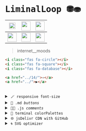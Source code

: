 # <samp>LiminalLoop ⛃⛂</samp>

| <a href="https://dduyg.github.io/LiminalLoop/" target="_blank"><img width="21" height="21" src="https://img.icons8.com/?size=100&id=1713&format=png&color=C3BABA"/></a> | <a href="https://dduyg.github.io/LiminalLoop/05/" target="_blank"><img width="30" height="30" src="https://img.icons8.com/?size=100&id=35322&format=png&color=C4B0B2"/></a> | <a href="https://dduyg.github.io/LiminalLoop/07" target="_blank"><img width="30" height="30" src="https://img.icons8.com/?size=100&id=35326&format=png&color=C3BABA"/></a> |
|-------------------------------------------------|-------------------------------------------------|-------------------------------------------------|
| <a href="https://dduyg.github.io/LiminalLoop/08" target="_blank"><img width="30" height="30" src="https://img.icons8.com/?size=100&id=35328&format=png&color=C4B0B2"/></a> | <a href="https://dduyg.github.io/LiminalLoop/09" target="_blank"><img width="30" height="30" src="https://img.icons8.com/?size=100&id=35330&format=png&color=C3BABA"/></a> | <a href="https://dduyg.github.io/LiminalLoop/12" target="_blank"><img width="30" height="30" src="https://img.icons8.com/?size=100&id=35337&format=png&color=C3BABA"/></a> |

> internet__moods

```html
<i class="fas fa-circle"></i>
<i class="fas fa-square"></i>
<i class="fas fa-database"></i>
```

```html
<a href="../14/">➾</a>
<a href="../">▶</a>
```

<br>

<details>
<summary>&nbsp;<code>🪄 responsive font-size</code></summary>
<br>

> *To make the font size of your website responsive and look good on different screen sizes, you can adopt several strategies. The goal is to ensure text readability while adapting the size dynamically for different devices like mobile phones, tablets, and desktop monitors. Here are the key approaches to achieve this:*

## 1. Use Relative Units

Using relative units for font sizing, such as `em`, `rem`, or `vw`, allows the text to scale with the screen size, ensuring better responsiveness.

- **`rem` (Root Em)**: This is relative to the root element (`<html>`) font size. It's a stable choice for responsive typography.
- **`vw` (Viewport Width)**: This is relative to the viewport width. For example, `1vw` is 1% of the width of the viewport.

### Example CSS:

```css
html {
    font-size: 16px; /* Set the base font size for larger screens */
}

body {
    font-size: 1rem; /* The body text size will be 16px as 1rem = 16px */
    line-height: 1.6; /* Use a consistent line-height for readability */
}

@media (max-width: 1200px) {
    html {
        font-size: 15px; /* Slightly reduce font size on large tablets */
    }
}

@media (max-width: 768px) {
    html {
        font-size: 14px; /* Smaller font size for tablets */
    }
}

@media (max-width: 480px) {
    html {
        font-size: 13px; /* Adjust for smaller screens (mobile devices) */
    }
}
```

## 2. Fluid Typography (Using `vw`)

Another modern approach is using viewport-based units like `vw` to create **fluid typography**, meaning the text will scale according to the screen width.

### Example CSS:

```css
body {
    font-size: calc(1rem + 1vw); /* Combines a base size with a size relative to the viewport */
}
```

In this example, `calc(1rem + 1vw)` means that the font size will increase as the viewport width grows. The `1rem` ensures a base font size, and the `1vw` scales the text according to the viewport width.

## 3. Use Media Queries for Fine Control

For better control over typography across devices, use **media queries** to define specific font sizes for different screen widths.

### Example CSS with Media Queries:

```css
body {
    font-size: 1rem; /* Default for larger screens */
}

@media (max-width: 1200px) {
    body {
        font-size: 0.9rem; /* Slightly smaller for large tablets */
    }
}

@media (max-width: 768px) {
    body {
        font-size: 0.8rem; /* Smaller font for tablets */
    }
}

@media (max-width: 480px) {
    body {
        font-size: 0.75rem; /* Small font for mobile phones */
    }
}
```

## 4. Line Height and Letter Spacing

Maintaining good **line-height** and **letter-spacing** is important for readability. As you scale font sizes, ensure that line-height is appropriately set:

```css
body {
    line-height: 1.6; /* Ensures readability with proper spacing between lines */
    letter-spacing: 0.02em; /* Slightly adjusts the space between letters */
}
```

## 5. Consider Using CSS Clamp

The `clamp()` function allows you to set a dynamic font size with minimum and maximum limits:

```css
body {
    font-size: clamp(1rem, 2vw + 1rem, 2rem); /* Minimum 1rem, scales with viewport width, maximum 2rem */
}
```

This is a powerful approach because it combines fluid scaling with fixed boundaries, ensuring text doesn't become too small or too large.

<br><br>

<details>
<summary>&nbsp; <code>Common System Fonts</code> </summary>
<br>
  
```css
/* Sans-serif fonts */
font-family: "Arial", "Helvetica", sans-serif;
font-family: "Helvetica Neue", Helvetica, Arial, sans-serif;
font-family: "Verdana", Geneva, sans-serif;
font-family: "Tahoma", Geneva, sans-serif;
font-family: "Trebuchet MS", Helvetica, sans-serif;
font-family: "Arial Black", Gadget, sans-serif;
font-family: "Impact", Charcoal, sans-serif;
font-family: "Comic Sans MS", cursive, sans-serif;
font-family: "Arial Narrow", sans-serif;
font-family: "Century Gothic", sans-serif;
font-family: "Franklin Gothic Medium", "Arial Narrow", Arial, sans-serif;
font-family: "Optima", sans-serif;
```

```css
/* Serif fonts */
font-family: "Times New Roman", Times, serif;
font-family: "Times", Times New Roman, serif;
font-family: "Georgia", serif;
font-family: "Palatino Linotype", "Book Antiqua", Palatino, serif;
font-family: "Book Antiqua", Palatino, serif;
font-family: "Garamond", serif;
font-family: "Baskerville", "Baskerville Old Face", "Hoefler Text", Garamond, "Times New Roman", serif;
font-family: "Cambria", Georgia, serif;
font-family: "Didot", serif;
font-family: "Rockwell", serif;
```

```css
/* Monospace fonts */
font-family: "Courier New", Courier, monospace;
font-family: "Courier", monospace;
font-family: "Lucida Console", Monaco, monospace;
font-family: "Monaco", monospace;
font-family: "Consolas", monospace;
font-family: "Menlo", monospace;
font-family: "Liberation Mono", monospace;
font-family: "Andale Mono", monospace;
font-family: "PT Mono", monospace;
/* ★★ */ font-family: "Roboto Mono", monospace;
font-family: "Source Code Pro", monospace;
font-family: "Inconsolata", monospace;
font-family: "IBM Plex Mono", monospace;
font-family: "Fira Mono", monospace;
```

</details>

<hr>
</details>

<details>
<summary>&nbsp;<code>🌆 .md <i>buttons</i></code></summary>

# Key Binding Buttons
*You can use the* `<kbd>` *tag.*

<br>

### Link Outside
*The whole button is clickable, but doesn't have any color.*

[<kbd> <br> Title <br> </kbd>][Link]

<br>

```markdown
[<kbd> <br> Title <br> </kbd>][Link]
```

```markdown
[Link]: # 'Link with example title.'
```
 
<br>

### Link Inside

*The button text is link colored, but only the text is clickable.*

<kbd> <br> [Title][Link] <br> </kbd>

<br>

```markdown
<kbd> <br> [Title][Link] <br> </kbd>
```

```markdown
[Link]: # 'Link with example title.'
```

<br>


<!---------------------------------------------------------------------------->

[Link]: #

# Shield Buttons
*You can use **Badges** as buttons.*

[![Button Click]][Link] 
[![Button Hover]][Link] 

<br>

```markdown
[![Button Example]][Link]
```

```markdown
<!----------------------------------------------------------------------------->
```

```markdown
[Link]: # 'Link with example title.'
```

```markdown
<!---------------------------------[ Buttons ]--------------------------------->
```

```markdown
[Button Example]: https://img.shields.io/badge/Title-37a779?style=for-the-badge
```

<br>

### Icons
*You can also use icons to indicate intent.*

[![Button Icon]][Link] 

<br>

```markdown
[![Button Icon]][Link]
```

```markdown
<!----------------------------------------------------------------------------->
```

```markdown
[Link]: # 'Link with example title.'
```

```markdown
<!---------------------------------[ Buttons ]--------------------------------->
```

```markdown
[Button Icon]: https://img.shields.io/badge/Installation-EF2D5E?style=for-the-badge&logoColor=white&logo=Files
```

<br>
<br>


<!---------------------------------------------------------------------------->

[Button Hover]: https://img.shields.io/badge/Hover_Over_Me!-37a779?style=for-the-badge
[Button Click]: https://img.shields.io/badge/Click_Me!-37a779?style=for-the-badge
[Button Icon]: https://img.shields.io/badge/Installation-EF2D5E?style=for-the-badge&logoColor=white&logo=Files

[Link]: # 'Link with example title.'

<hr>
</details>

<details>
<summary>&nbsp;<code>🎴🏀 .js <i>comments</i></code></summary>

# JavaScript comments

```jsx
// =========================
//      Topic Introduction
// =========================
```


```jsx
/*******************************
          Topic Introduction
*******************************/
```

```javascript
// ---------------------------------------- \\
 //      Anchor Hover Effects for Body Copy    \\
// -------------------------------------------- \\
```

```jsx
/**********************************************
 *                                            *
 *              Topic Introduction            *
 *                                            *
 **********************************************/
```

```jsx
/* 
   _________ infoDropdown _________ 
  |                                | 
  |   here text text text text ''  | 
  |   here text text text text ''  | 
  |   here text text text text ''  | 
  |                                | 
  |                                | 
  |   here text text text text ''  |
  |   here text text text text ''  | 
  |                                | 
  |________________________________|
*/
```


```jsx
// Topic Introduction
// ------------------
```


```jsx
///////////////////////////////////////////////////////
////// Title-related Code
///////////////////////////////////////////////////////
```

```jsx
// ••••• Title-related Code •••••
```

```jsx
// >>> Title-related Code <<<
```

```jsx
// ====================================
// Title-related Code
// ====================================
```

```jsx
/*
 * ~~~ Title-related Code ~~~
 */
```

```jsx
// ------------ Title-related Code ------------
```

```jsx
/****************************************
 *           Title-related Code
 ****************************************/
```

```jsx
// ************** Input Handling **************
```

```jsx
// ============== Configuration ==============
```

```jsx
// ~~~~~~~~~~~~~~ Utility Functions ~~~~~~~~~~~~~~
```

```jsx
// ///////////////// Constants /////////////////
```

```jsx
// ^^^^^^^^^^^^^^ Data Structures ^^^^^^^^^^^^^^
```

```jsx
// ```````````````` Testing ````````````````
```

```jsx
// :::::::::::::::: Database Operations ::::::::::::::::
```

```jsx
// ------------------------
// Section: Animation Logic
// ------------------------
```

```jsx
// ******************************
// Section: User Interaction Logic
// ******************************
```

```jsx
/*
  +--------------------------+
  | Section: Rendering Logic |
  +--------------------------+
*/
```

```jsx
// ------------------------------
// Section: Event Handling Logic
// ------------------------------
```

```jsx
/******************************************************************
 ** Parameters for controlling various aspects of the simulation ~~
 ** ~~~~~~~~~~~~~~~~~~~~~~~~~~~~~~~~~~~~~~~~~~~~~~~~~~~~~~~~~~~~ ~~
 */
// Fill color for points; currently set to black
let pointFillColor = 0;
/******************************************************************/
```

</details>

<details>
<summary>&nbsp;<code>🧱 terminal colorPalettes</code></summary>
<br>
<img src="https://cdn.jsdelivr.net/gh/dduyg/LiminalLoop@main/01/vscode-example.png" width="250">
<img src="https://cdn.jsdelivr.net/gh/dduyg/LiminalLoop@main/01/vim-example.png" width="250">
<img src="https://cdn.jsdelivr.net/gh/dduyg/LiminalLoop@main/01/specimen_2.png" width="250">
<img src="https://cdn.jsdelivr.net/gh/dduyg/LiminalLoop@main/01/emacs-example.png" width="250">
<img src="https://cdn.jsdelivr.net/gh/dduyg/LiminalLoop@main/01/helix-example.png" width="250">
<img src="https://cdn.jsdelivr.net/gh/dduyg/LiminalLoop@main/01/color01combi.jpeg" width="250">
<img src="https://cdn.jsdelivr.net/gh/dduyg/LiminalLoop@main/01/color02combi.jpg" width="250">
<img src="https://cdn.jsdelivr.net/gh/dduyg/LiminalLoop@main/01/colorcombi03-comicmono.jpg" width="250">
 <img src="https://cdn.jsdelivr.net/gh/dduyg/LiminalLoop@main/01/calling_code-2.jpg" width="250">
 <img src="https://cdn.jsdelivr.net/gh/dduyg/LiminalLoop@main/01/goorm_code.jpg" width="250">
 <img src="https://cdn.jsdelivr.net/gh/dduyg/LiminalLoop@main/01/maker_mono.jpg" width="250">
 <img src="https://cdn.jsdelivr.net/gh/dduyg/LiminalLoop@main/01/new_heterodox_mono.jpg" width="250">
</details>

<details>
<summary>&nbsp;<code>🌐 jsDelivr CDN with GitHub</code></summary>
<br>

jsDelivr allows you to serve *any static file* from a *public GitHub repository*—fast, free, and reliable. This is useful for:
- Web projects
- Hosting assets (scripts, styles, media)
- Sharing static content without backend setup

## 🔧 jsDelivr GitHub URL Format
```
https://cdn.jsdelivr.net/gh/<username>/<repo>@<branch-or-commit>/<path/to/file>
```

- `@<branch>` (like `@main`) is optional; it defaults to the default branch.
- `@<commit>` is recommended for production use to avoid surprises when files change.

## ✅ Usage Examples

### 🟨 JavaScript File
GitHub Path:
```
https://github.com/user/my-repo/blob/main/js/main.js
```

jsDelivr URL:
```
https://cdn.jsdelivr.net/gh/user/my-repo/js/main.js
```

**Use in HTML:**
```html
<script src="https://cdn.jsdelivr.net/gh/user/my-repo/js/main.js"></script>
```

### 🟦 CSS File
```html
<link rel="stylesheet" href="https://cdn.jsdelivr.net/gh/user/my-repo/css/style.css">
```

### 🟪 Font File (`woff2`, `ttf`)
```css
@font-face {
  font-family: 'MyFont';
  src: url('https://cdn.jsdelivr.net/gh/user/my-repo/fonts/my-font.woff2') format('woff2');
  font-weight: normal;
  font-style: normal;
}
```

### 🟥 Image (`.png`, `.jpg`, `.svg`)

```html
<img src="https://cdn.jsdelivr.net/gh/user/my-repo/images/logo.png" alt="Logo">
```

### 🟩 Video File (`.mp4`)
```html
<video controls>
  <source src="https://cdn.jsdelivr.net/gh/user/my-repo/videos/demo.mp4" type="video/mp4">
  Your browser does not support the video tag.
</video>
```

### 🟫 JSON File
```
fetch("https://cdn.jsdelivr.net/gh/user/my-repo/data/config.json")
  .then(res => res.json())
  .then(data => console.log(data));
```

## 📌 Pinning to a Commit (Best Practice)
To prevent breaking changes when files are updated, pin the file to a **specific commit**.

1. Go to the GitHub file.
2. Click the file → click the "Copy permalink" (with commit hash).
3. Replace `main` with the commit hash:

**Example:**
```
https://cdn.jsdelivr.net/gh/user/my-repo@a1b2c3d4/js/main.js
```

## 💡 Tips
- Files must be in **public** repositories.
- Use the `gh/` prefix for GitHub; there's also support for `npm` and `WordPress`.
- jsDelivr automatically uses the best CDN node worldwide for fast delivery.
- 🧠 Works for all public files including SVG, MP3, ZIP, JSON, etc.

## 🔗 Real Example from Your Case

**GitHub File:**
```
https://raw.githubusercontent.com/dduyg/LiminalLoop/main/06/kemalizm.mp4
```

**jsDelivr URL:**
```
https://cdn.jsdelivr.net/gh/dduyg/LiminalLoop/06/kemalizm.mp4
```

**Usage:**
```html
<video controls>
  <source src="https://cdn.jsdelivr.net/gh/dduyg/LiminalLoop/06/kemalizm.mp4" type="video/mp4">
</video>
```

## 🧪 Test Your Links
To verify a jsDelivr link:

- Open it in the browser.
- Check DevTools → Network to confirm it's loading via CDN.

</details>

<details>
<summary>&nbsp;<code>🌀 SVG optimizer</code></summary>
<br>

You can use tools like:

- 🔗 [**SVGOMG** (SVGO GUI)](https://jakearchibald.github.io/svgomg/)
- CLI tool: `svgo`

These **automatically remove metadata, compress path data**, and shorten the code **without changing the appearance**.

### Example using SVGOMG:

Upload your current SVG → Enable:

- **Remove editor data**
- **Cleanup IDs**
- **Minify path data**
- **Convert shapes to paths**

And copy the optimized version it gives you.

</details>
